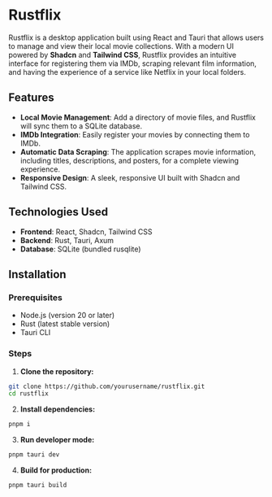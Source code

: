 # Rustflix

Rustflix is a desktop application built using React and Tauri that allows users to manage and view their local movie collections. With a modern UI powered by **Shadcn** and **Tailwind CSS**, Rustflix provides an intuitive interface for registering them via IMDb, scraping relevant film information, and having the experience of a service like Netflix in your local folders.

## Features

- **Local Movie Management**: Add a directory of movie files, and Rustflix will sync them to a SQLite database.
- **IMDb Integration**: Easily register your movies by connecting them to IMDb.
- **Automatic Data Scraping**: The application scrapes movie information, including titles, descriptions, and posters, for a complete viewing experience.
- **Responsive Design**: A sleek, responsive UI built with Shadcn and Tailwind CSS.

## Technologies Used

- **Frontend**: React, Shadcn, Tailwind CSS
- **Backend**: Rust, Tauri, Axum
- **Database**: SQLite (bundled rusqlite)

## Installation

### Prerequisites

- Node.js (version 20 or later)
- Rust (latest stable version)
- Tauri CLI

### Steps

1. **Clone the repository:**
```bash
git clone https://github.com/yourusername/rustflix.git
cd rustflix
```

2. **Install dependencies:**
```bash
pnpm i
```

3. **Run developer mode:**
```bash
pnpm tauri dev
```

4. **Build for production:**
```bash
pnpm tauri build
```
